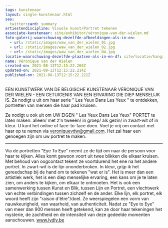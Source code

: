 ```yaml
---
tags: kunstenaar
layout: single-kunstenaar.html
seo:
  twitter:card: summary
artiestendiscipline: Visuele kunst/Portret tekenen
associate-kunstenaar: site/exhibitor/véronique-van-der-wielen.md
foto-galerij-waarschuwing-dezelfde-afbeeldingen-als-in-en:
  - url: /static/images/waw_van_der_wielen_01.jpg
  - url: /static/images/waw_van_der_wielen_02.jpg
  - url: /static/images/waw_van_der_wielen_04.jpg
locatie-waarschuwing-dezelfde-plaatsen-als-in-en-df: site/locatie/hangar-de-latelier-16.md
name: Véronique van der Wielen
created-on: 2021-08-13T12:15:22.204Z
updated-on: 2021-08-13T12:15:22.214Z
published-on: 2021-08-13T12:15:22.221Z
---
```

EEN KUNSTWERK VAN DE BELGISCHE KUNSTENAAR
VERONIQUE VAN DER WIELEN - EEN GETUIGENIS VAN EEN
ERVARING DIE DIEP MENSELIJK IS.
Ze nodigt u uit om haar serie " Les Yeux Dans Les Yeux " te ontdekken,
portretten van mensen die haar pad kruisen.

Ze nodigt u ook uit om UW EIGEN " Les Yeux Dans Les Yeux"
PORTET te laten maken: alleen/ met z'n tweeën/ in groep/ als gezin/ in
zwart-wit of in kleur. U kunt het online of face-to-face doen.
Voel je vrij om contact met haar op te nemen via
veroniquevdw@gmail.com. Het zal haar een genoegen zijn om uw
portret te maken.

- - -

Via de portretten "Eye To Eye" neemt ze de tijd om naar de persoon
voor haar te kijken. Alles komt gewoon voort uit twee blikken die elkaar
kruisen. Met behoud van oogcontact tekent ze voortdurend het ene na
het andere portret. In zwart-wit is de lijn ononderbroken. In kleur, grijp
ik het gereedschap bij de hand om te tekenen "wat er is". Het is meer
dan een artistiek werk, het is een diep menselijke ervaring, een kans om
je te laten zien, om anders te kijken, om elkaar te ontmoeten. Het is ook
een samenwerking tussen Kunst en Blik, tussen Lijn en Portret, een
vlechtwerk van echte verbindingen tussen zichzelf en de ander.
Elke lijn, elk portret, elk woord heeft zijn "raison d'être"/doel. Ze
weerspiegelen een vorm van nauwkeurigheid, van waarheid, van
authenticiteit. Nadat ze "Eye to Eye" van meer dan 900 mensen heeft
getekend, kan ze door haar tekeningen het mysterie, de zachtheid en de
intensiteit van deze gedeelde momenten aanschouwen.
www.lydly.be